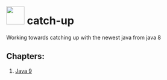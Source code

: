 # <img src="https://github.com/anonymousGiraffe/Java-catch-up/blob/master/java.png" width="48"> catch-up 
Working towards catching up with the newest java from java 8


## Chapters:
1. [Java 9](https://github.com/annoymousGiraf/java-catch-up/blob/master/Java9.md)
